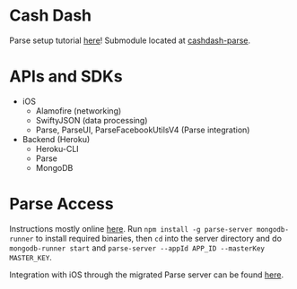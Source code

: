# Cash Dash
Parse setup tutorial [here](https://devcenter.heroku.com/articles/deploying-a-parse-server-to-heroku#create-an-app)!  Submodule located at [cashdash-parse](https://github.com/kevinzhang96/cashdash-parse).

# APIs and SDKs
- iOS
	- Alamofire (networking)
	- SwiftyJSON (data processing)
	- Parse, ParseUI, ParseFacebookUtilsV4 (Parse integration)
- Backend (Heroku)
	- Heroku-CLI
	- Parse
	- MongoDB

# Parse Access
Instructions mostly online [here](https://github.com/ParsePlatform/parse-server).  Run `npm install -g parse-server mongodb-runner` to install required binaries, then `cd` into the server directory and do `mongodb-runner start` and `parse-server --appId APP_ID --masterKey MASTER_KEY`.

Integration with iOS through the migrated Parse server can be found [here](https://www.appcoda.com/parse-server-installation/).
